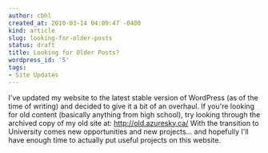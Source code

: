 ```yaml
---
author: cbhl
created_at: 2010-03-14 04:09:47 -0400
kind: article
slug: looking-for-older-posts
status: draft
title: Looking for Older Posts?
wordpress_id: '5'
tags:
- Site Updates
---
```


I've updated my website to the latest stable version of WordPress (as of
the time of writing) and decided to give it a bit of an overhaul. If
you're looking for old content (basically anything from high school),
try looking through the archived copy of my old site at:
http://old.azuresky.ca/ With the transition to University comes new
opportunities and new projects... and hopefully I'll have enough time to
actually put useful projects on this website.
